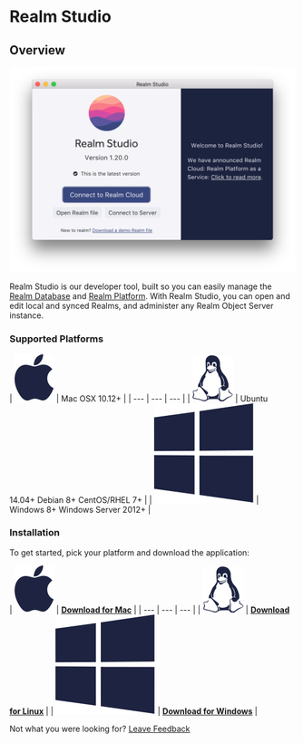 # Realm Studio

## Overview

![](../.gitbook/assets/image.png)

Realm Studio is our developer tool, built so you can easily manage the [Realm Database](https://realm.io/products/realm-database) and [Realm Platform](https://realm.io/products/realm-platform). With Realm Studio, you can open and edit local and synced Realms, and administer any Realm Object Server instance.

### Supported Platforms

| ![](../.gitbook/assets/apple%20%283%29.svg) | Mac OSX 10.12+ |
| --- | --- | --- |
| ![](../.gitbook/assets/linux.svg) | Ubuntu 14.04+ Debian 8+ CentOS/RHEL 7+ |
| ![](../.gitbook/assets/windows.svg) | Windows 8+ Windows Server 2012+ |

### Installation

To get started, pick your platform and download the application:

| ![](../.gitbook/assets/apple%20%283%29.svg) | [**Download for Mac**](https://studio-releases.realm.io/latest/download/mac-dmg) |
| --- | --- | --- |
| ![](../.gitbook/assets/linux.svg) | [**Download for Linux**](https://studio-releases.realm.io/latest/download/linux-appimage) |
| ![](../.gitbook/assets/windows.svg) | [**Download for Windows**](https://studio-releases.realm.io/latest/download/win-setup) |





Not what you were looking for? [Leave Feedback](https://realm3.typeform.com/to/A4guM3) 

